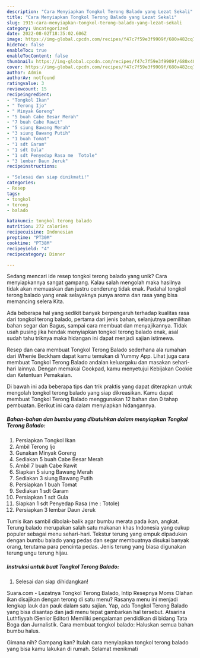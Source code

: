 ```yaml
---
description: "Cara Menyiapkan Tongkol Terong Balado yang Lezat Sekali"
title: "Cara Menyiapkan Tongkol Terong Balado yang Lezat Sekali"
slug: 1915-cara-menyiapkan-tongkol-terong-balado-yang-lezat-sekali
category: Uncategorized
date: 2022-08-02T18:35:02.606Z
image: https://img-global.cpcdn.com/recipes/f47c7f59e3f9909f/680x482cq70/tongkol-terong-balado-foto-resep-utama.jpg
hideToc: false
enableToc: true
enableTocContent: false
thumbnail: https://img-global.cpcdn.com/recipes/f47c7f59e3f9909f/680x482cq70/tongkol-terong-balado-foto-resep-utama.jpg
cover: https://img-global.cpcdn.com/recipes/f47c7f59e3f9909f/680x482cq70/tongkol-terong-balado-foto-resep-utama.jpg
author: Admin
authorAv: notfound
ratingvalue: 3
reviewcount: 15
recipeingredient:
- "Tongkol Ikan"
- " Terong Ijo"
- " Minyak Goreng"
- "5 buah Cabe Besar Merah"
- "7 buah Cabe Rawit"
- "5 siung Bawang Merah"
- "3 siung Bawang Putih"
- "1 buah Tomat"
- "1 sdt Garam"
- "1 sdt Gula"
- "1 sdt Penyedap Rasa me  Totole"
- "3 lembar Daun Jeruk"
recipeinstructions:

- "Selesai dan siap dinikmati!"
categories:
- Resep
tags:
- tongkol
- terong
- balado

katakunci: tongkol terong balado 
nutrition: 272 calories
recipecuisine: Indonesian
preptime: "PT30M"
cooktime: "PT38M"
recipeyield: "4"
recipecategory: Dinner

---
```





Sedang mencari ide resep tongkol terong balado yang unik? Cara menyiapkannya sangat gampang. Kalau salah mengolah maka hasilnya tidak akan memuaskan dan justru cenderung tidak enak. Padahal tongkol terong balado yang enak selayaknya punya aroma dan rasa yang bisa memancing selera Kita.





Ada beberapa hal yang sedikit banyak berpengaruh terhadap kualitas rasa dari tongkol terong balado, pertama dari jenis bahan, selanjutnya pemilihan bahan segar dan Bagus, sampai cara membuat dan menyajikannya. Tidak usah pusing jika hendak menyiapkan tongkol terong balado enak,      asal sudah tahu triknya maka hidangan ini dapat menjadi sajian istimewa.














Resep dan cara membuat Tongkol Terong Balado sederhana ala rumahan dari Whenie Beckham dapat kamu temukan di Yummy App. Lihat juga cara membuat Tongkol Terong Balado andalan keluargaku dan masakan sehari-hari lainnya. Dengan memakai Cookpad, kamu menyetujui Kebijakan Cookie dan Ketentuan Pemakaian.






Di bawah ini ada beberapa tips dan trik praktis yang dapat diterapkan untuk mengolah tongkol terong balado yang siap dikreasikan. Kamu dapat membuat Tongkol Terong Balado menggunakan 12 bahan dan 0 tahap pembuatan. Berikut ini cara dalam menyiapkan hidangannya.

<!--inarticleads1-->

##### Bahan-bahan dan bumbu yang dibutuhkan dalam menyiapkan Tongkol Terong Balado:

1. Persiapkan Tongkol Ikan
1. Ambil  Terong Ijo
1. Gunakan  Minyak Goreng
1. Sediakan 5 buah Cabe Besar Merah
1. Ambil 7 buah Cabe Rawit
1. Siapkan 5 siung Bawang Merah
1. Sediakan 3 siung Bawang Putih
1. Persiapkan 1 buah Tomat
1. Sediakan 1 sdt Garam
1. Persiapkan 1 sdt Gula
1. Siapkan 1 sdt Penyedap Rasa (me : Totole)
1. Persiapkan 3 lembar Daun Jeruk


Tumis ikan sambil dibolak-balik agar bumbu merata pada ikan, angkat. Terung balado merupakan salah satu makanan khas Indonesia yang cukup populer sebagai menu sehari-hari. Tekstur terung yang empuk dipadukan dengan bumbu balado yang pedas dan segar membuatnya disukai banyak orang, terutama para pencinta pedas. Jenis terung yang biasa digunakan terung ungu terung hijau. 

<!--inarticleads2-->

##### Instruksi untuk buat Tongkol Terong Balado:


1. Selesai dan siap dihidangkan!

Suara.com - Lezatnya Tongkol Terong Balado, Intip Resepnya Moms Olahan ikan disajikan dengan terong di satu menu? Rasanya menu ini menjadi lengkap lauk dan pauk dalam satu sajian. Yap, ada Tongkol Terong Balado yang bisa disantap dan jadi menu tepat gambarkan hal tersebut. Atsarina Luthfiyyah (Senior Editor) Memiliki pengalaman pendidikan di bidang Tata Boga dan Jurnalistik. Cara membuat tongkol balado: Haluskan semua bahan bumbu halus. 

Gimana nih? Gampang kan? Itulah cara menyiapkan tongkol terong balado yang bisa kamu lakukan di rumah. Selamat menikmati
